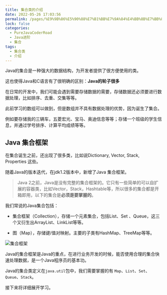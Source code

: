 ```yaml
---
title: 集合类的介绍
date: 2022-05-26 17:03:56
permalink: /pages/%E9%9B%86%E5%90%88%E7%B1%BB%E7%9A%84%E4%BB%8B%E7%BB%8D
lock: false
categories: 
  - PureJavaCoderRoad
  - Java进阶
  - 集合
tags: 
  - 集合类
  - 介绍
---
```

Java的集合是一种强大的数据结构，为开发者提供了很方便使用的类。

这也使得Java和C语言有了很明确的区别：**Java的轮子很多**



在日常的开发中，我们可能会遇到需要存储数据的需要，存储数据还必须要进行数据处理，比如排序、去重、交集等等。

此前学习的数组可以做到，但是数组并不具有数据处理的优势，因为诞生了集合。

例如要存储我的三辆车，五菱宏光、宝马、奥迪信息等等；存储一个班级的学生信息，并通过学号排序、计算平均成绩等等。



## Java 集合框架

在集合诞生之前，还出现了很多类，比如说Dictionary, Vector, Stack,  Properties  这些。

随着Java的版本迭代，在jdk1.2版本中，新增了Java 集合框架。

> Java 2之前，Java是没有完整的集合框架的。它只有一些简单的可以自扩展的容器类，比如Vector，Stack，Hashtable等，所以很多的集合都是开箱即用，以下的集合是**必须是要掌握的**。

我们常说的Java集合包括：

- 集合框架（Collection），存储一个元素集合，包括List、Set 、Queue，这三个又衍生出ArrayList、LinkList等等。

- 图（Map），存储键/值对映射。主要的子类有HashMap、TreeMap等等。

![集合框架](https://cdn.jsdelivr.net/gh/DogerRain/image@main/Home/image-20200918183042733.png)



Java的集合框架是Java的重点，在进行业务开发的时候，能否使用合理的集合快速处理数据，是一个Java程序员的基本功。

Java的集合类定义在`java.util`包中，我们需要掌握的有 `Map`、`List`、`Set`、`Queue`、`Stack`。

接下来将详细展开学习。